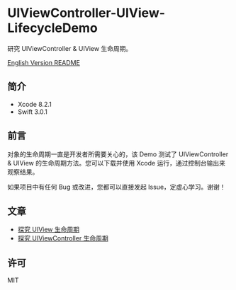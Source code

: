 # UIViewController-UIView-LifecycleDemo

研究 UIViewController & UIView 生命周期。

[English Version README](README.md)

## 简介

- Xcode 8.2.1
- Swift 3.0.1

## 前言

对象的生命周期一直是开发者所需要关心的，该 Demo 测试了 UIViewController & UIView 的生命周期方法。您可以下载并使用 Xcode 运行，通过控制台输出来观察结果。

如果项目中有任何 Bug 或改进，您都可以直接发起 Issue，定虚心学习。谢谢！

## 文章

- [探究 UIView 生命周期]()
- [探究 UIViewController 生命周期](http://www.jianshu.com/p/9d3d95e1ef5a)

## 许可

MIT
